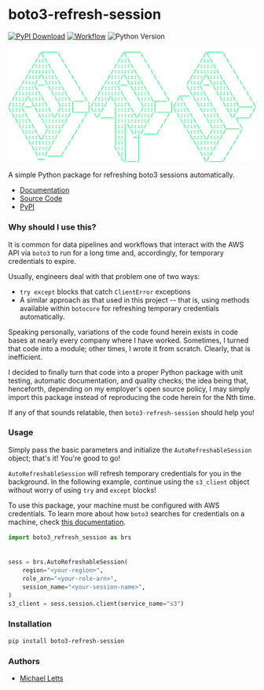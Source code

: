 # boto3-refresh-session
[![PyPI Download](https://img.shields.io/pypi/v/boto3-refresh-session?logo=pypis.svg)](https://pypi.org/project/boto3-refresh-session/)
[![Workflow](https://img.shields.io/github/actions/workflow/status/michaelthomasletts/boto3-refresh-session/push_pullrequest.yml?logo=github)](https://github.com/michaelthomasletts/boto3-refresh-session/actions/workflows/push_pullrequest.yml)
![Python Version](https://img.shields.io/pypi/pyversions/boto3-refresh-session?style=pypi)

![BRS Image](https://raw.githubusercontent.com/michaelthomasletts/boto3-refresh-session/refs/heads/main/doc/brs.png)

A simple Python package for refreshing boto3 sessions automatically.

- [Documentation](https://michaelthomasletts.github.io/boto3-refresh-session/index.html)
- [Source Code](https://github.com/michaelthomasletts/boto3-refresh-session)
- [PyPI](https://pypi.org/project/boto3-refresh-session/)

### Why should I use this?

It is common for data pipelines and workflows that interact with the AWS API via 
`boto3` to run for a long time and, accordingly, for temporary credentials to 
expire. 

Usually, engineers deal with that problem one of two ways: 

- `try except` blocks that catch `ClientError` exceptions
- A similar approach as that used in this project -- that is, using methods available 
  within `botocore` for refreshing temporary credentials automatically. 
  
Speaking personally, variations of the code found herein exists in code bases at 
nearly every company where I have worked. Sometimes, I turned that code into a module; 
other times, I wrote it from scratch. Clearly, that is inefficient.

I decided to finally turn that code into a proper Python package with unit testing, 
automatic documentation, and quality checks; the idea being that, henceforth, depending 
on my employer's open source policy, I may simply import this package instead of 
reproducing the code herein for the Nth time.

If any of that sounds relatable, then `boto3-refresh-session` should help you!

### Usage

Simply pass the basic parameters and initialize the `AutoRefreshableSession` object; 
that's it! You're good to go!

`AutoRefreshableSession` will refresh
temporary credentials for you in the background. In the following example,
continue using the `s3_client` object without worry of using `try` and 
`except` blocks!

To use this package, your machine must be configured with AWS
credentials. To learn more about how `boto3` searches for credentials on a
machine, check [this documentation](https://boto3.amazonaws.com/v1/documentation/api/latest/guide/credentials.html).

```python
import boto3_refresh_session as brs


sess = brs.AutoRefreshableSession(
    region="<your-region>",
    role_arn="<your-role-arn>",
    session_name="<your-session-name>",
)
s3_client = sess.session.client(service_name="s3")
```

### Installation

```bash
pip install boto3-refresh-session
```

### Authors

- [Michael Letts](https://michaelthomasletts.github.io/)
